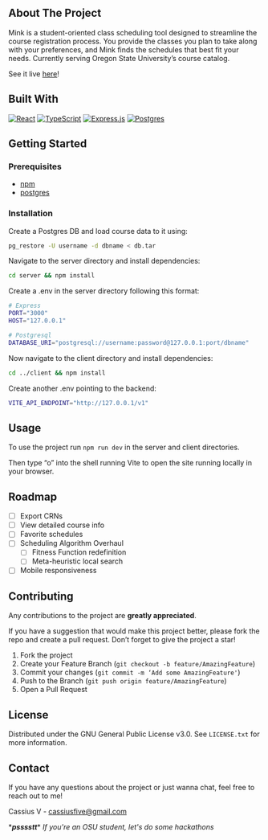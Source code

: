 ## About The Project

Mink is a student-oriented class scheduling tool designed to streamline the course registration process. You provide the classes you plan to take along with your preferences, and Mink finds the schedules that best fit your needs. Currently serving Oregon State University’s course catalog.

See it live [here](https://mink-client.fly.dev)!

## Built With

[![React](https://img.shields.io/badge/react-%2320232a.svg?style=for-the-badge&logo=react&logoColor=%2361DAFB)](https://react.dev)
[![TypeScript](https://img.shields.io/badge/typescript-%23007ACC.svg?style=for-the-badge&logo=typescript&logoColor=white)](https://typescriptlang.org)
[![Express.js](https://img.shields.io/badge/express.js-%23404d59.svg?style=for-the-badge&logo=express&logoColor=%2361DAFB)](https://expressjs.com/)
[![Postgres](https://img.shields.io/badge/postgres-%23316192.svg?style=for-the-badge&logo=postgresql&logoColor=white)](https://www.postgresql.org/)

## Getting Started

### Prerequisites

-   [npm](https://docs.npmjs.com/downloading-and-installing-node-js-and-npm)
-   [postgres](https://www.postgresql.org/download/)

### Installation

Create a Postgres DB and load course data to it using:

```sh
pg_restore -U username -d dbname < db.tar
```

Navigate to the server directory and install dependencies:

```sh
cd server && npm install
```

Create a .env in the server directory following this format:

```sh
# Express
PORT="3000"
HOST="127.0.0.1"

# Postgresql
DATABASE_URI="postgresql://username:password@127.0.0.1:port/dbname"
```

Now navigate to the client directory and install dependencies:

```sh
cd ../client && npm install
```

Create another .env pointing to the backend:

```sh
VITE_API_ENDPOINT="http://127.0.0.1/v1"
```

## Usage

To use the project run `npm run dev` in the server and client directories.

Then type “o” into the shell running Vite to open the site running locally in your browser.

## Roadmap

-   [ ] Export CRNs
-   [ ] View detailed course info
-   [ ] Favorite schedules
-   [ ] Scheduling Algorithm Overhaul
    -   [ ] Fitness Function redefinition
    -   [ ] Meta-heuristic local search
-   [ ] Mobile responsiveness

## Contributing

Any contributions to the project are **greatly appreciated**.

If you have a suggestion that would make this project better, please fork the repo and create a pull request. Don’t forget to give the project a star!

1. Fork the project
2. Create your Feature Branch (`git checkout -b feature/AmazingFeature`)
3. Commit your changes (`git commit -m ‘Add some AmazingFeature'`)
4. Push to the Branch (`git push origin feature/AmazingFeature`)
5. Open a Pull Request

## License

Distributed under the GNU General Public License v3.0. See `LICENSE.txt` for more information.

## Contact

If you have any questions about the project or just wanna chat, feel free to reach out to me!

Cassius V - cassiusfive@gmail.com

\***_psssstt_**\* _If you're an OSU student, let's do some hackathons_
